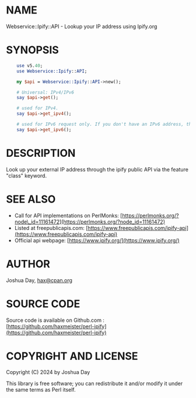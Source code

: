 # NAME

Webservice::Ipify::API - Lookup your IP address using Ipify.org

# SYNOPSIS
```perl
    use v5.40;
    use Webservice::Ipify::API;

    my $api = Webservice::Ipify::API->new();

    # Universal: IPv4/IPv6
    say $api->get();

    # used for IPv4.
    say $api->get_ipv4();

    # used for IPv6 request only. If you don't have an IPv6 address, the request will fail.
    say $api->get_ipv6();
```
# DESCRIPTION

Look up your external IP address through the ipify public API via the feature "class" keyword.

# SEE ALSO

- Call for API implementations on PerlMonks: [https://perlmonks.org/?node\_id=11161472](https://perlmonks.org/?node_id=11161472)
- Listed at  freepublicapis.com: [https://www.freepublicapis.com/ipify-api](https://www.freepublicapis.com/ipify-api)
- Official api webpage: [https://www.ipify.org/](https://www.ipify.org/)

# AUTHOR

Joshua Day, <hax@cpan.org>

# SOURCE CODE

Source code is available on Github.com : [https://github.com/haxmeister/perl-ipify](https://github.com/haxmeister/perl-ipify)

# COPYRIGHT AND LICENSE

Copyright (C) 2024 by Joshua Day

This library is free software; you can redistribute it and/or modify
it under the same terms as Perl itself.
